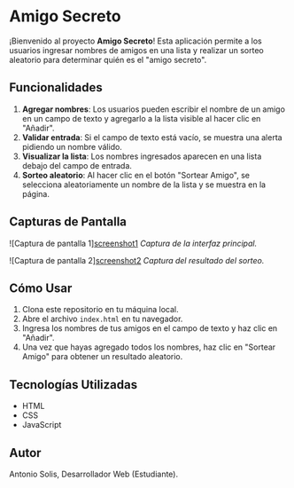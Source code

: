 # Amigo Secreto

¡Bienvenido al proyecto **Amigo Secreto**! Esta aplicación permite a los usuarios ingresar nombres de amigos en una lista y realizar un sorteo aleatorio para determinar quién es el "amigo secreto".

## Funcionalidades

1. **Agregar nombres**: Los usuarios pueden escribir el nombre de un amigo en un campo de texto y agregarlo a la lista visible al hacer clic en "Añadir".
2. **Validar entrada**: Si el campo de texto está vacío, se muestra una alerta pidiendo un nombre válido.
3. **Visualizar la lista**: Los nombres ingresados aparecen en una lista debajo del campo de entrada.
4. **Sorteo aleatorio**: Al hacer clic en el botón "Sortear Amigo", se selecciona aleatoriamente un nombre de la lista y se muestra en la página.

## Capturas de Pantalla

![Captura de pantalla 1][screenshot1](https://github.com/user-attachments/assets/8f40ed28-9c30-493a-9b7f-b30cc529275a)
*Captura de la interfaz principal.*

![Captura de pantalla 2][screenshot2](https://github.com/user-attachments/assets/8f572dc9-d5cb-45b1-94b2-75cd6b0988ba)
*Captura del resultado del sorteo.*

## Cómo Usar

1. Clona este repositorio en tu máquina local.
2. Abre el archivo `index.html` en tu navegador.
3. Ingresa los nombres de tus amigos en el campo de texto y haz clic en "Añadir".
4. Una vez que hayas agregado todos los nombres, haz clic en "Sortear Amigo" para obtener un resultado aleatorio.

## Tecnologías Utilizadas

- HTML
- CSS
- JavaScript

## Autor

Antonio Solis, Desarrollador Web (Estudiante).
